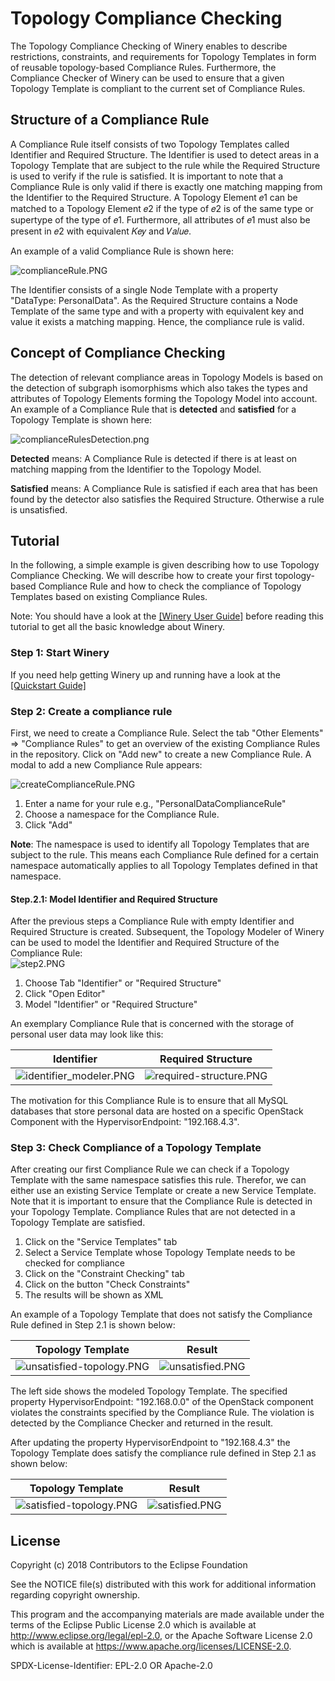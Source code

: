 # Topology Compliance Checking  

The Topology Compliance Checking of Winery enables to describe restrictions, constraints, and requirements for Topology Templates in form of reusable topology-based Compliance Rules.
Furthermore, the Compliance Checker of Winery can be used to ensure that a given Topology Template is compliant to the current set of Compliance Rules.

## Structure of a Compliance Rule

A Compliance Rule itself consists of two Topology Templates called
Identifier and Required Structure.
The Identifier is used to detect areas in a Topology Template that are subject to the rule while the
Required Structure is used to verify if the rule is satisfied. It is important to note that a Compliance Rule is only valid if there is exactly one matching mapping from the Identifier to the Required Structure.
A Topology Element 𝑒1 can be matched to a Topology Element 𝑒2 if the type of 𝑒2 is of the same type or supertype of the type of 𝑒1. Furthermore, all attributes of 𝑒1 must also be present in 𝑒2 with equivalent 𝐾𝑒𝑦 and 𝑉𝑎𝑙𝑢𝑒.

An example of a valid Compliance Rule is shown here:

![complianceRule.PNG](graphics/compliance-checking/complianceRule.PNG)

The Identifier consists of a single Node Template with a property "DataType: PersonalData". As the Required Structure contains a Node Template of the same type and with a property with equivalent key and value it exists a matching mapping.
Hence, the compliance rule is valid.

## Concept of Compliance Checking

The detection of relevant compliance areas in Topology Models is based on the detection of subgraph isomorphisms which also takes the types and attributes of Topology Elements forming the Topology Model into account.
An example of a Compliance Rule that is **detected** and **satisfied** for a Topology Template is shown here:

![complianceRulesDetection.png](graphics/compliance-checking/complianceRuleDetection.PNG)

**Detected** means: A Compliance Rule is detected if there is at least on matching mapping from the Identifier to the Topology Model.

**Satisfied** means: A Compliance Rule is satisfied if each area that has been found by the detector also satisfies the Required Structure. Otherwise a rule is unsatisfied.

## Tutorial

In the following, a simple example is given describing how to use Topology Compliance Checking.
We will describe how to create your first topology-based Compliance Rule and how to check the compliance of Topology Templates based on existing Compliance Rules.

Note: You should have a look at the [[Winery User Guide]](http://eclipse.github.io/winery/UserGuide) before reading this tutorial to get all the basic knowledge about Winery.

### Step 1: Start Winery

If you need help getting Winery up and running have a look at the [[Quickstart Guide]](http://eclipse.github.io/winery/user/quickstart.html)

### Step 2: Create a compliance rule

First, we need to create a Compliance Rule.
Select the tab  "Other Elements" => "Compliance Rules" to get an overview of the existing Compliance Rules in the repository.
Click on "Add new" to create a new Compliance Rule. A modal to add a new Compliance Rule appears:

![createComplianceRule.PNG](graphics/compliance-checking/createComplianceRule.PNG)

1. Enter a name for your rule e.g., "PersonalDataComplianceRule"
2. Choose a namespace for the Compliance Rule.  
3. Click "Add"

**Note**: The namespace is used to identify all Topology Templates that are subject to the rule.
This means each Compliance Rule defined for a certain namespace automatically applies to all Topology Templates defined in that namespace.

#### Step.2.1: Model Identifier and Required Structure

After the previous steps a Compliance Rule with empty Identifier and Required Structure is created.
Subsequent, the Topology Modeler of Winery can be used to model the Identifier and Required Structure of the Compliance Rule:  
![step2.PNG](graphics/compliance-checking/step2.PNG)

1. Choose Tab "Identifier" or "Required Structure"
2. Click "Open Editor"
3. Model "Identifier" or "Required Structure"

An exemplary Compliance Rule that is concerned with the storage of personal user data may look like this:

Identifier             |  Required Structure
:-------------------------:|:-------------------------:
![identifier_modeler.PNG](graphics/compliance-checking/identifier_modeler.PNG)  |  ![required-structure.PNG](graphics/compliance-checking/required-structure.PNG)

The motivation for this Compliance Rule is to ensure that all MySQL databases that store personal data are hosted on a specific OpenStack Component with the HypervisorEndpoint: "192.168.4.3".

### Step 3: Check Compliance of a Topology Template

After creating our first Compliance Rule we can check if a Topology Template with the same namespace satisfies this rule.
Therefor, we can either use an existing Service Template or create a new Service Template.
Note that it is important to ensure that the Compliance Rule is detected in your Topology Template.
Compliance Rules that are not detected in a Topology Template are satisfied.

1. Click on the "Service Templates" tab
2. Select a Service Template whose Topology Template needs to be checked for compliance
3. Click on the "Constraint Checking" tab
4. Click on the button "Check Constraints"
5. The results will be shown as XML

An example of a Topology Template that does not satisfy the Compliance Rule defined in Step 2.1 is shown below:

Topology Template             |  Result
:-------------------------:|:-------------------------:
![unsatisfied-topology.PNG](graphics/compliance-checking/unsatisfied-topology.PNG)  |  ![unsatisfied.PNG](graphics/compliance-checking/unsatisfied.PNG)

The left side shows the modeled Topology Template.
The specified property HypervisorEndpoint: "192.168.0.0" of the OpenStack component violates the constraints specified by the Compliance Rule.
The violation is detected by the Compliance Checker and returned in the result.  

After updating the property HypervisorEndpoint to "192.168.4.3" the Topology Template does satisfy the compliance rule defined in Step 2.1 as shown below:

Topology Template             |  Result
:-------------------------:|:-------------------------:
![satisfied-topology.PNG](graphics/compliance-checking/required-structure.PNG)  |  ![satisfied.PNG](graphics/compliance-checking/satisfied.PNG)

## License

Copyright (c) 2018 Contributors to the Eclipse Foundation

See the NOTICE file(s) distributed with this work for additional
information regarding copyright ownership.

This program and the accompanying materials are made available under the
terms of the Eclipse Public License 2.0 which is available at
http://www.eclipse.org/legal/epl-2.0, or the Apache Software License 2.0
which is available at https://www.apache.org/licenses/LICENSE-2.0.

SPDX-License-Identifier: EPL-2.0 OR Apache-2.0